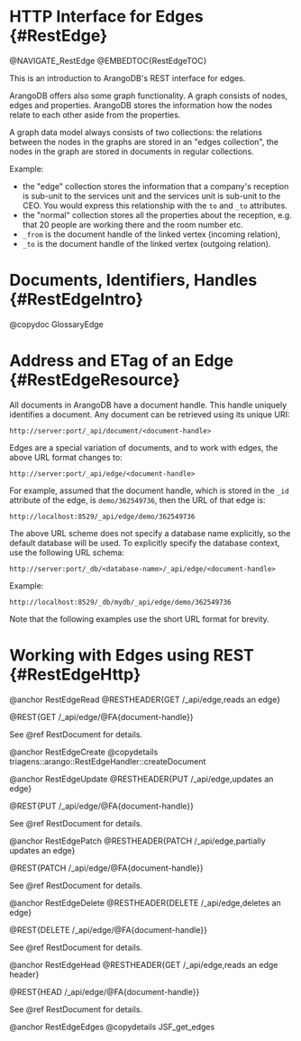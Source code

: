 HTTP Interface for Edges {#RestEdge}
====================================

@NAVIGATE_RestEdge
@EMBEDTOC{RestEdgeTOC}

This is an introduction to ArangoDB's REST interface for edges.

ArangoDB offers also some graph functionality. A graph consists of nodes, edges
and properties. ArangoDB stores the information how the nodes relate to each
other aside from the properties.

A graph data model always consists of two collections: the relations between the
nodes in the graphs are stored in an "edges collection", the nodes in the graph
are stored in documents in regular collections.

Example:
- the "edge" collection stores the information that a company's reception is
  sub-unit to the services unit and the services unit is sub-unit to the
  CEO. You would express this relationship with the `to` and `_to` attributes.
- the "normal" collection stores all the properties about the reception,
  e.g. that 20 people are working there and the room number etc.
- `_from` is the document handle of the linked vertex (incoming relation),
- `_to` is the document handle of the linked vertex (outgoing relation).

Documents, Identifiers, Handles {#RestEdgeIntro}
================================================

@copydoc GlossaryEdge

Address and ETag of an Edge {#RestEdgeResource}
===============================================

All documents in ArangoDB have a document handle. This handle uniquely identifies 
a document. Any document can be retrieved using its unique URI:

    http://server:port/_api/document/<document-handle>

Edges are a special variation of documents, and to work with edges, the above URL
format changes to:

    http://server:port/_api/edge/<document-handle>

For example, assumed that the document handle, which is stored in the `_id`
attribute of the edge, is `demo/362549736`, then the URL of that edge is:

    http://localhost:8529/_api/edge/demo/362549736

The above URL scheme does not specify a database name explicitly, so the 
default database will be used. To explicitly specify the database context, use
the following URL schema:

    http://server:port/_db/<database-name>/_api/edge/<document-handle>

Example:

    http://localhost:8529/_db/mydb/_api/edge/demo/362549736

Note that the following examples use the short URL format for brevity.

Working with Edges using REST {#RestEdgeHttp}
=============================================

@anchor RestEdgeRead
@RESTHEADER{GET /_api/edge,reads an edge}

@REST{GET /_api/edge/@FA{document-handle}}

See @ref RestDocument for details.

@anchor RestEdgeCreate
@copydetails triagens::arango::RestEdgeHandler::createDocument

@anchor RestEdgeUpdate
@RESTHEADER{PUT /_api/edge,updates an edge}

@REST{PUT /_api/edge/@FA{document-handle}}

See @ref RestDocument for details.

@anchor RestEdgePatch
@RESTHEADER{PATCH /_api/edge,partially updates an edge}

@REST{PATCH /_api/edge/@FA{document-handle}}

See @ref RestDocument for details.

@anchor RestEdgeDelete
@RESTHEADER{DELETE /_api/edge,deletes an edge}

@REST{DELETE /_api/edge/@FA{document-handle}}

See @ref RestDocument for details.

@anchor RestEdgeHead
@RESTHEADER{GET /_api/edge,reads an edge header}

@REST{HEAD /_api/edge/@FA{document-handle}}

See @ref RestDocument for details.

@anchor RestEdgeEdges
@copydetails JSF_get_edges
